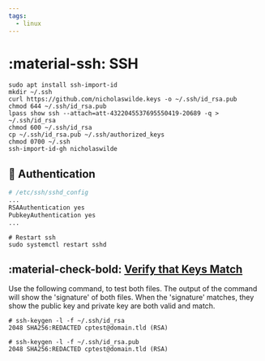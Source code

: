 ```yaml
---
tags:
  - linux
---
```

# :material-ssh: SSH

```shell
sudo apt install ssh-import-id
mkdir ~/.ssh
curl https://github.com/nicholaswilde.keys -o ~/.ssh/id_rsa.pub
chmod 644 ~/.ssh/id_rsa.pub
lpass show ssh --attach=att-4322045537695550419-20689 -q > ~/.ssh/id_rsa
chmod 600 ~/.ssh/id_rsa
cp ~/.ssh/id_rsa.pub ~/.ssh/authorized_keys
chmod 0700 ~/.ssh
ssh-import-id-gh nicholaswilde
```

## :key: Authentication

```bash
# /etc/ssh/sshd_config
...
RSAAuthentication yes
PubkeyAuthentication yes
...
```

```shell
# Restart ssh
sudo systemctl restart sshd
```

## :material-check-bold: [Verify that Keys Match][1]

Use the following command, to test both files. The output of the command will show the 'signature' of both files. When
the 'signature' matches, they show the public key and private key are both valid and match.

```shell
# ssh-keygen -l -f ~/.ssh/id_rsa
2048 SHA256:REDACTED cptest@domain.tld (RSA)

# ssh-keygen -l -f ~/.ssh/id_rsa.pub
2048 SHA256:REDACTED cptest@domain.tld (RSA)
```

[1]: https://support.cpanel.net/hc/en-us/articles/360056952833-How-to-verify-if-a-public-and-private-RSA-SSH-key-match-
